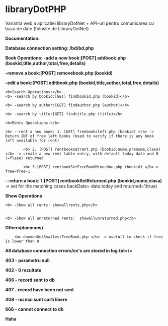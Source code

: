 # libraryDotPHP


Varianta web a aplicatiei libraryDotNet + API-uri pentru comunicarea cu baza de date (folosite de LibraryDotNet)


<b>Documentation:</b> 


<b>Database connection setting: /bd/bd.php</b> 

<b>Book Operations:</b> 
<b>	-add a new book:[POST] addbook.php (bookid,title,author,total,free,details)</b> 

<b>	-remove a book:[POST] removebook.php (bookid)</b> 

<b>	-edit a book:[POST] editbook.php (bookid,title,author,total,free,details)</b> 

	<b>Search Operations:</b> 
	<b>	-search by bookid:[GET] findbookid.php (bookid)</b> 

	<b>	-search by author:[GET] findauthor.php (author)</b> 

	<b>	-search by title:[GET] findtitle.php (title)</b> 

	<b>Rents Operations:</b> 

	<b>	--rent a new book: 1. [GET] freebooksleft.php (bookid) </b> -> Return INT of free left books (Used to verify if there is any book left available for rent)

			<b>	2. [POST] rentbooksetrent.php (bookid,nume,prenume,clasa) </b> -> create a new rent table entry, with default today date and 0 (=flase) returned

			<b>	3.[POST] rentbookSetFreeBookMinusOne.php (bookid) </b>-> free=free-1

<b>	--return a book:  1.[POST]  rentbookSetReturned.php (bookid,nume,clasa) </b>-> set for the matching cases backDate= date.today and returned=1(true)


<b>Show Operations</b>

	<b>	-Show all rents: showallrents.php</b>


	<b>	-Show all unreturned rents:  showallunreturned.php</b>




<b>Others(daemons)</b>

		<b>-daemonGetSmallestFreeBook.php </b> -> usefull to check if free is lower than 0




<b>All database connection errors/ex's are stored in log.txt</<b>>


<p>403 - parametru null
<p>402 -  0 rezultate
<p>406 - record sent to db
<p>407 - record have been not sent
<p>408 - nu mai sunt carti libere
<p>666 - cannot connect to db
<p><b>Haha</b>
